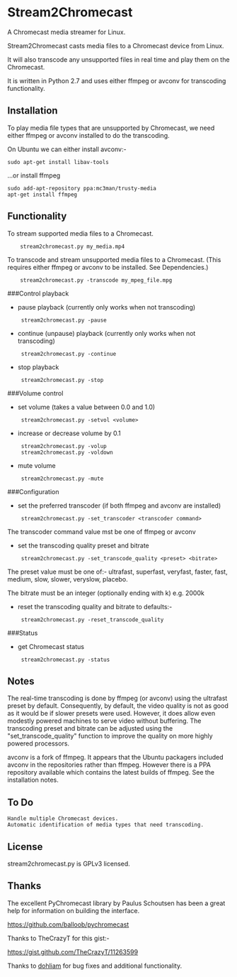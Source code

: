 Stream2Chromecast
=================

A Chromecast media streamer for Linux.

Stream2Chromecast casts media files to a Chromecast device from Linux.

It will also transcode any unsupported files in real time and play them on the Chromecast.

It is written in Python 2.7 and uses either ffmpeg or avconv for transcoding functionality.




Installation
------------
To play media file types that are unsupported by Chromecast, we need either ffmpeg or avconv installed to do the transcoding.

On Ubuntu we can either install avconv:-

    sudo apt-get install libav-tools
   
...or install ffmpeg

    sudo add-apt-repository ppa:mc3man/trusty-media
    apt-get install ffmpeg
   



Functionality
-------------
To stream supported media files to a Chromecast.

        stream2chromecast.py my_media.mp4


To transcode and stream unsupported media files to a Chromecast.
    (This requires either ffmpeg or avconv to be installed. See Dependencies.)

        stream2chromecast.py -transcode my_mpeg_file.mpg


###Control playback

 - pause playback (currently only works when not transcoding)
   
        stream2chromecast.py -pause
       
 - continue (unpause) playback (currently only works when not transcoding)
   
        stream2chromecast.py -continue
       
 - stop playback
   
        stream2chromecast.py -stop  


###Volume control

 - set volume (takes a value between 0.0 and 1.0)

        stream2chromecast.py -setvol <volume>

 - increase or decrease volume by 0.1
 
        stream2chromecast.py -volup
        stream2chromecast.py -voldown
        
 - mute volume

        stream2chromecast.py -mute
        

###Configuration

 - set the preferred transcoder (if both ffmpeg and avconv are installed)
    
        stream2chromecast.py -set_transcoder <transcoder command>
        
 The transcoder command value mst be one of ffmpeg or avconv
    

 - set the transcoding quality preset and bitrate

        stream2chromecast.py -set_transcode_quality <preset> <bitrate>       
    
 The preset value must be one of:-
   ultrafast, superfast, veryfast, faster, fast, medium, slow, slower, veryslow, placebo.
   
 The bitrate must be an integer (optionally ending with k) e.g. 2000k
      
            
 - reset the transcoding quality and bitrate to defaults:-
 
        stream2chromecast.py -reset_transcode_quality              
          
###Status

 - get Chromecast status

        stream2chromecast.py -status
        
        
Notes
-----
The real-time transcoding is done by ffmpeg (or avconv) using the ultrafast preset by default. Consequently, by default, the video quality is not as good as it would be if slower presets were used. However, it does allow even modestly powered machines to serve video without buffering. The transcoding preset and bitrate can be adjusted using the "set_transcode_quality" function to improve the quality on more highly powered processors.

avconv is a fork of ffmpeg. It appears that the Ubuntu packagers included avconv in the repositories rather than ffmpeg. However there is a PPA repository available which contains the latest builds of ffmpeg. See the installation notes.


To Do
-----
    Handle multiple Chromecast devices.
    Automatic identification of media types that need transcoding.


License
-------
stream2chromecast.py is GPLv3 licensed.



Thanks
------
The excellent PyChromecast library by Paulus Schoutsen has been a great help for information on building the interface.

https://github.com/balloob/pychromecast


Thanks to TheCrazyT for this gist:-

https://gist.github.com/TheCrazyT/11263599


Thanks to [dohliam](https://github.com/dohliam) for bug fixes and additional functionality.
